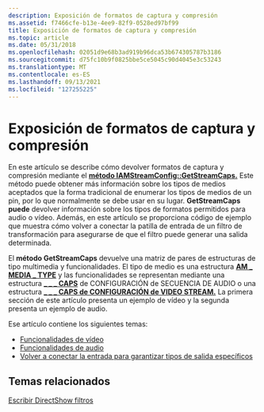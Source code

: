 ```yaml
---
description: Exposición de formatos de captura y compresión
ms.assetid: f7466cfe-b13e-4ee9-82f9-0528ed97bf99
title: Exposición de formatos de captura y compresión
ms.topic: article
ms.date: 05/31/2018
ms.openlocfilehash: 02051d9e68b3ad919b96dca53b674305787b3186
ms.sourcegitcommit: d75fc10b9f0825bbe5ce5045c90d4045e3c53243
ms.translationtype: MT
ms.contentlocale: es-ES
ms.lasthandoff: 09/13/2021
ms.locfileid: "127255225"
---
```

# <a name="exposing-capture-and-compression-formats"></a>Exposición de formatos de captura y compresión

En este artículo se describe cómo devolver formatos de captura y compresión mediante el [**método IAMStreamConfig::GetStreamCaps.**](/windows/desktop/api/Strmif/nf-strmif-iamstreamconfig-getstreamcaps) Este método puede obtener más información sobre los tipos de medios aceptados que la forma tradicional de enumerar los tipos de medios de un pin, por lo que normalmente se debe usar en su lugar. **GetStreamCaps puede** devolver información sobre los tipos de formatos permitidos para audio o vídeo. Además, en este artículo se proporciona código de ejemplo que muestra cómo volver a conectar la patilla de entrada de un filtro de transformación para asegurarse de que el filtro puede generar una salida determinada.

El **método GetStreamCaps** devuelve una matriz de pares de estructuras de tipo multimedia y funcionalidades. El tipo de medio es una estructura [**AM \_ MEDIA \_ TYPE**](/windows/win32/api/strmif/ns-strmif-am_media_type) y las funcionalidades se representan mediante una estructura [**\_ \_ \_ CAPS**](/windows/win32/api/strmif/ns-strmif-audio_stream_config_caps) de CONFIGURACIÓN de SECUENCIA DE AUDIO o una estructura [**\_ \_ \_ CAPS de CONFIGURACIÓN de VIDEO STREAM.**](/windows/win32/api/strmif/ns-strmif-video_stream_config_caps) La primera sección de este artículo presenta un ejemplo de vídeo y la segunda presenta un ejemplo de audio.

Ese artículo contiene los siguientes temas:

-   [Funcionalidades de vídeo](video-capabilities.md)
-   [Funcionalidades de audio](audio-capabilities.md)
-   [Volver a conectar la entrada para garantizar tipos de salida específicos](reconnecting-your-input-to-ensure-specific-output-types.md)

## <a name="related-topics"></a>Temas relacionados

<dl> <dt>

[Escribir DirectShow filtros](writing-directshow-filters.md)
</dt> </dl>

 

 



